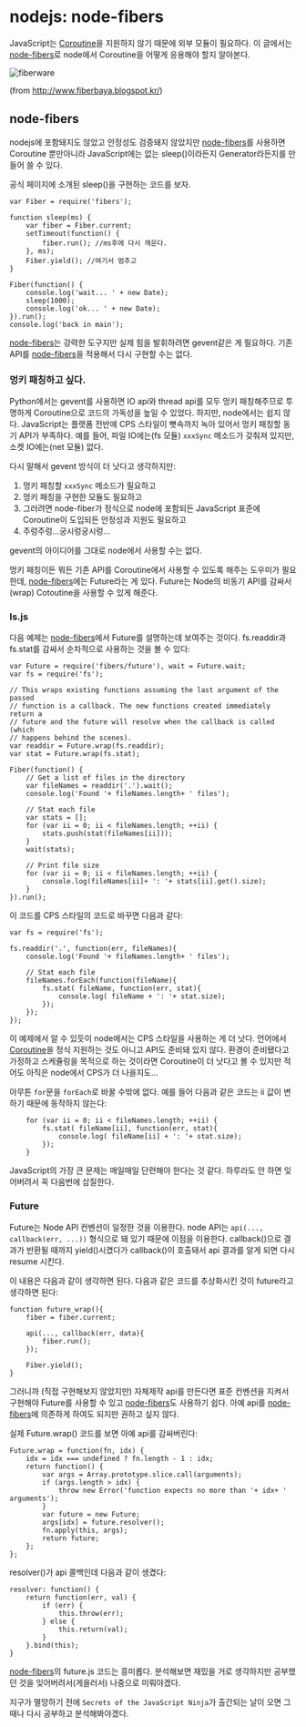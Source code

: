 # nodejs: node-fibers

JavaScript는 [Coroutine][]을 지원하지 않기 때문에 외부 모듈이 필요하다. 이 글에서는 [node-fibers][]로 node에서 Coroutine을 어떻게 응용해야 할지 알아본다.

![fiberware](/articles/2012/nodejs-fibers/puton-fiber.jpg)

(from http://www.fiberbaya.blogspot.kr/)

## node-fibers

nodejs에 포함돼지도 않았고 안정성도 검증돼지 않았지만 [node-fibers][]를 사용하면 Coroutine 뿐만아니라 JavaScript에는 없는 sleep()이라든지 Generator라든지를 만들어 쓸 수 있다.

공식 페이지에 소개된 sleep()을 구현하는 코드를 보자.

    var Fiber = require('fibers');

    function sleep(ms) {
        var fiber = Fiber.current;
        setTimeout(function() {
            fiber.run(); //ms후에 다시 깨운다.
        }, ms);
        Fiber.yield(); //여기서 멈추고
    }

    Fiber(function() {
        console.log('wait... ' + new Date);
        sleep(1000);
        console.log('ok... ' + new Date);
    }).run();
    console.log('back in main');

[node-fibers][]는 강력한 도구지만 실제 힘을 발휘하려면 gevent같은 게 필요하다. 기존 API를 [node-fibers][]을 적용해서 다시 구현할 수는 없다.

### 멍키 패칭하고 싶다.

Python에서는 gevent를 사용하면 IO api와 thread api를 모두 멍키 패칭해주므로 투명하게 Coroutine으로 코드의 가독성을 높일 수 있었다. 하지만, node에서는 쉽지 않다. JavaScript는 플랫폼 전반에 CPS 스타일이 뼛속까지 녹아 있어서 멍키 패칭할 동기 API가 부족하다. 예를 들어, 파일 IO에는(fs 모듈) `xxxSync` 메소드가 갖춰져 있지만, 소켓 IO에는(net 모듈) 없다.

다시 말해서 gevent 방식이 더 낫다고 생각하지만:

1) 멍키 패칭할 `xxxSync` 메소드가 필요하고
2) 멍키 패칭을 구현한 모듈도 필요하고
3) 그러려면 node-fiber가 정식으로 node에 포함되든 JavaScript 표준에 Coroutine이 도입되든 안정성과 지원도 필요하고
4) 주렁주렁...궁시렁궁시렁...

gevent의 아이디어를 그대로 node에서 사용할 수는 없다.

멍키 패칭이든 뭐든 기존 API를 Coroutine에서 사용할 수 있도록 해주는 도우미가 필요한데, [node-fibers][]에는 Future라는 게 있다. Future는 Node의 비동기 API를 감싸서(wrap) Cotoutine을 사용할 수 있게 해준다.

### ls.js

다음 예제는 [node-fibers][]에서 Future를 설명하는데 보여주는 것이다. fs.readdir과 fs.stat를 감싸서 순차적으로 사용하는 것을 볼 수 있다:

    var Future = require('fibers/future'), wait = Future.wait;
    var fs = require('fs');

    // This wraps existing functions assuming the last argument of the passed
    // function is a callback. The new functions created immediately return a
    // future and the future will resolve when the callback is called (which
    // happens behind the scenes).
    var readdir = Future.wrap(fs.readdir);
    var stat = Future.wrap(fs.stat);

    Fiber(function() {
        // Get a list of files in the directory
        var fileNames = readdir('.').wait();
        console.log('Found '+ fileNames.length+ ' files');

        // Stat each file
        var stats = [];
        for (var ii = 0; ii < fileNames.length; ++ii) {
            stats.push(stat(fileNames[ii]));
        }
        wait(stats);

        // Print file size
        for (var ii = 0; ii < fileNames.length; ++ii) {
            console.log(fileNames[ii]+ ': '+ stats[ii].get().size);
        }
    }).run();

이 코드를 CPS 스타일의 코드로 바꾸면 다음과 같다:

    var fs = require('fs');

    fs.readdir('.', function(err, fileNames){
        console.log('Found '+ fileNames.length+ ' files');

        // Stat each file
        fileNames.forEach(function(fileName){
            fs.stat( fileName, function(err, stat){
                console.log( fileName + ': '+ stat.size);
            });
        });
    });

이 예제에서 알 수 있듯이 node에서는 CPS 스타일을 사용하는 게 더 낫다. 언어에서 [Coroutine][]을 정식 지원하는 것도 아니고 API도 준비돼 있지 않다. 환경이 준비됐다고 가정하고 스케쥴링을 목적으로 하는 것이라면 Coroutine이 더 낫다고 볼 수 있지만 적어도 아직은 node에서 CPS가 더 나을지도...

아무튼 `for`문을 `forEach`로 바꿀 수밖에 없다. 예를 들어 다음과 같은 코드는 ii 값이 변하기 때문에 동작하지 않는다:

        for (var ii = 0; ii < fileNames.length; ++ii) {
            fs.stat( fileName[ii], function(err, stat){
                console.log( fileName[ii] + ': '+ stat.size);
            });
        }

JavaScript의 가장 큰 문제는 매일매일 단련해야 한다는 것 같다. 하루라도 안 하면 잊어버려서 꼭 다음번에 삽질한다.

### Future

Future는 Node API 컨벤션이 일정한 것을 이용한다. node API는 `api(..., callback(err, ...))` 형식으로 돼 있기 때문에 이점을 이용한다. callback()으로 결과가 반환될 때까지 yield()시켰다가 callback()이 호출돼서 api 결과를 알게 되면 다시 resume 시킨다.

이 내용은 다음과 같이 생각하면 된다. 다음과 같은 코드를 추상화시킨 것이 future라고 생각하면 된다:

    function future_wrap(){
        fiber = fiber.current;

        api(..., callback(err, data){
            fiber.run();
        });

        Fiber.yield();
    }

그러니까 (직접 구현해보지 않았지만) 자체제작 api를 만든다면 표준 컨벤션을 지켜서 구현해야 Future를 사용할 수 있고 [node-fibers][]도 사용하기 쉽다. 아예 api를 [node-fibers][]에 의존하게 하여도 되지만 권하고 싶지 않다.

실제 Future.wrap() 코드를 보면 아예 api를 감싸버린다:

    Future.wrap = function(fn, idx) {
        idx = idx === undefined ? fn.length - 1 : idx;
        return function() {
            var args = Array.prototype.slice.call(arguments);
            if (args.length > idx) {
                throw new Error('function expects no more than '+ idx+ ' arguments');
            }
            var future = new Future;
            args[idx] = future.resolver();
            fn.apply(this, args);
            return future;
        };
    };

resolver()가 api 콜백인데 다음과 같이 생겼다:

    resolver: function() {
        return function(err, val) {
            if (err) {
                this.throw(err);
            } else {
                this.return(val);
            }
        }.bind(this);
    }

[node-fibers][]의 future.js 코드는 흥미롭다. 분석해보면 재밌을 거로 생각하지만 공부했던 것을 잊어버려서(게을러서) 나중으로 미뤄야겠다.

지구가 멸망하기 전에 `Secrets of the JavaScript Ninja`가 출간되는 날이 오면 그때나 다시 공부하고 분석해봐야겠다.

[node-fibers]: https://github.com/laverdet/node-fibers
[Coroutine]: /articles/2012/coroutine.html
